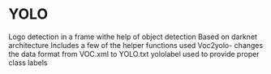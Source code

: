 # YOLO
Logo detection in a frame withe help of object detection
Based on darknet architecture
Includes a few of the helper functions used
Voc2yolo- changes the data format from VOC.xml to YOLO.txt
yololabel used to provide proper class labels
